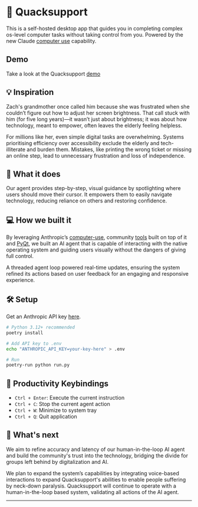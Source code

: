 # 🦆 Quacksupport

This is a self-hosted desktop app that guides you in completing complex os-level computer tasks without taking control from you. Powered by the new Claude [computer use](https://www.anthropic.com/news/3-5-models-and-computer-use) capability.

## Demo

Take a look at the Quacksupport [demo](https://youtu.be/09hwCE8PrDk)

## 💡 Inspiration

Zach's grandmother once called him because she was frustrated when she couldn’t figure out how to adjust her screen brightness. That call stuck with him (for five long years)—it wasn’t just about brightness; it was about how technology, meant to empower, often leaves the elderly feeling helpless.

For millions like her, even simple digital tasks are overwhelming. Systems prioritising efficiency over accessibility exclude the elderly and tech-illiterate and burden them. Mistakes, like printing the wrong ticket or missing an online step, lead to unnecessary frustration and loss of independence.

## 🎯 What it does
Our agent provides step-by-step, visual guidance by spotlighting where users should move their cursor. It empowers them to easily navigate technology, reducing reliance on others and restoring confidence.

## 💻 How we built it

By leveraging Anthropic’s [computer-use](https://docs.anthropic.com/en/docs/build-with-claude/computer-use), community [tools](https://github.com/suitedaces/computer-agent) built on top of it and [PyQt](https://wiki.python.org/moin/PyQt), we built an AI agent that is capable of interacting with the native operating system and guiding users visually without the dangers of giving full control.

A threaded agent loop powered real-time updates, ensuring the system refined its actions based on user feedback for an engaging and responsive experience.

## 🛠️ Setup

Get an Anthropic API key [here]([https://console.anthropic.com/keys](https://console.anthropic.com/dashboard)).

```bash
# Python 3.12+ recommended
poetry install 

# Add API key to .env
echo "ANTHROPIC_API_KEY=your-key-here" > .env

# Run
poetry-run python run.py
```

## 🔑 Productivity Keybindings
- `Ctrl + Enter`: Execute the current instruction
- `Ctrl + C`: Stop the current agent action
- `Ctrl + W`: Minimize to system tray
- `Ctrl + Q`: Quit application

## 🚀 What's next

We aim to refine accuracy and latency of our human-in-the-loop AI agent and build the community's trust into the technology, bridging the divide for groups left behind by digitalization and AI. 

We plan to expand the system’s capabilities by integrating voice-based interactions to expand Quacksupport's abilities to enable people suffering by neck-down paralysis. Quacksupport will continue to operate with a human-in-the-loop based system, validating all actions of the AI agent.

---

